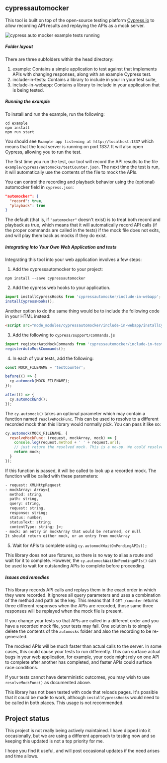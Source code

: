 ## cypressautomocker

This tool is built on top of the open-source testing platform [Cypress.io](https://www.cypress.io/) to allow recording API results and replaying the APIs as a mock server.

![cypress auto mocker example tests running](https://user-images.githubusercontent.com/1271364/39590019-acdb52ce-4ecd-11e8-94ff-c33cc3894ac7.gif)

##### Folder layout

There are three subfolders within the head directory:
1. example: Contains a simple application to test against that implements APIs with changing responses, along with an example Cypress test.
2. include-in-tests: Contains a library to include in your in your test suite,
3. include-in-webapp: Contains a library to include in your application that is being tested.

##### Running the example

To install and run the example, run the following:
```shell
cd example
npm install
npm run start
```

You should see `Example app listening at http://localhost:1337` which means that the local server is running on port 1337. It will also open Cypress, allowing you to run the test.

The first time you run the test, our tool will record the API results to the file `example/cypress/automocks/testCounter.json`. The next time the test is run, it will automatically use the contents of the file to mock the APIs. 

You can control the recording and playback behavior using the (optional) automocker field in `cypress.json`:

```json
"automocker": {
  "record": true,
  "playback": true
}
```

The default (that is, if `"automocker"` doesn't exist) is to treat both record and playback as true, which means that it will automatically record API calls (if the proper commands are called in the tests) if the mock file does not exits, and will play them back as mocks if they do exist.

##### Integrating Into Your Own Web Application and tests

Integrating this tool into your web application involves a few steps:

1. Add the cypressautomocker to your project:

```shell
npm install --save cypressautomocker
```

2. Add the cypress web hooks to your application.

```js
import installCypressHooks from 'cypressautomocker/include-in-webapp';
installCypressHooks();
```

Another option to do the same thing would be to include the following code in your HTML instead:

```html
<script src="node_modules/cypressautomocker/include-in-webapp/installCypressHooks-norequire.js">
```

3. Add the following to `cypress/support/commands.js`

```js
import registerAutoMockCommands from 'cypressautomocker/include-in-tests';
registerAutoMockCommands();
```

4. In each of your tests, add the following:

```js
const MOCK_FILENAME = 'testCounter';

before(() => {
  cy.automock(MOCK_FILENAME);
});

after(() => {
  cy.automockEnd();
});
```

The `cy.automock()` takes an optional parameter which may contain a function named `resolveMockFunc`. This can be used to
resolve to a different recorded mock than this library would normally pick. You can pass it like so:

```js
cy.automock(MOCK_FILENAME, {
  resolveMockFunc: (request, mockArray, mock) => {
    console.log(request.method + ' ' + request.url);
    // just return the resolved mock. This is a no-op. We could resolve to a different one in mockArray
    return mock;
  }
});
```

If this function is passed, it will be called to look up a recorded mock. The function will be called with these parameters:

```txt
- request: XMLHttpRequest
- mockArray: Array<{
  method: string,
  path: string,
  query: string,
  request: string,
  response: string;
  status: number;
  statusText: string;
  contentType: string; }>;
- mock: an entry in mockArray that would be returned, or null
It should return either mock, or an entry from mockArray
```

5. Wait for APIs to complete using `cy.automockWaitOnPendingAPIs();`

This library does not use fixtures, so there is no way to alias a route and wait for it to complete. However, the
`cy.automockWaitOnPendingAPIs()` can be used to wait for outstanding APIs to complete before proceeding.

##### Issues and remedies

This library records API calls and replays them in the exact order in which they were recorded. It ignores all query parameters and uses a combination of the method and path as the key. This means that if `GET /counter` returns three 
different responses when the APIs are recorded, those same three responses will be replayed when the mock file is present.

If you change your tests so that APIs are called in a different order and you have a recorded mock file, your tests may
fail. One solution is to simply delete the contents of the `automocks` folder and also the recording to be re-generated.

The mocked APIs will be much faster than actual calls to the server. In some cases, this could cause your tests to run
differently. This can surface actual bugs in your web application, for example, your code might rely on one API to complete
after another has completed, and faster APIs could surface race conditions.

If your tests cannot have deterministic outcomes, you may wish to use `resolveMockFunc()` as documented above.

This library has not been tested with code that reloads pages. It's possible that it could be made to work, although `installCypressHooks` would need to be called in both places. This usage is not recommended.

## Project status

This project is not really being actively maintained. I have dipped into it occasionally, but we are using a different
approach to testing now and so keeping this updated is not a top priority for me.

I hope you find it useful, and will post occasional updates if the need arises and time allows.
